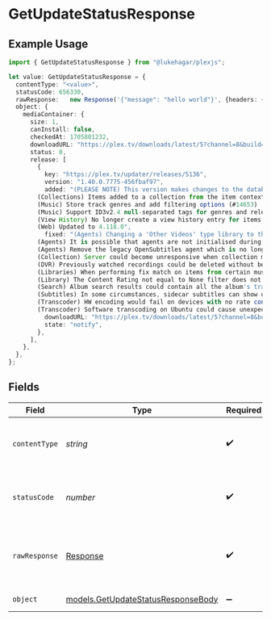 # GetUpdateStatusResponse

## Example Usage

```typescript
import { GetUpdateStatusResponse } from "@lukehagar/plexjs";

let value: GetUpdateStatusResponse = {
  contentType: "<value>",
  statusCode: 656330,
  rawResponse:   new Response('{"message": "hello world"}', {headers: {"Content-Type": "application/json"}}),
  object: {
    mediaContainer: {
      size: 1,
      canInstall: false,
      checkedAt: 1705801232,
      downloadURL: "https://plex.tv/downloads/latest/5?channel=8&build=linux-x86_64&distro=redhat&X-Plex-Token=xxxxxxxxxxxxxxxxxxxx",
      status: 0,
      release: [
        {
          key: "https://plex.tv/updater/releases/5136",
          version: "1.40.0.7775-456fbaf97",
          added: "(PLEASE NOTE) This version makes changes to the database which will make it compatible only with server versions 1.31.2 or higher (released March 14). You will not be able to use your database on Plex Media Server versions lower than this after this update. Please also be patient when updating to this version if you have a very large database and allow the upgrade process to finish.
        (Collections) Items added to a collection from the item context menu will now lock the collection field on the items (#12793)
        (Music) Store track genres and add filtering options (#14653)
        (Music) Support ID3v2.4 null-separated tags for genres and release type (#14653)
        (View History) No longer create a view history entry for items marked as played (#10888)
        (Web) Updated to 4.118.0",
          fixed: "(Agents) Changing a 'Other Videos' type library to the modern movie agent would fail (#14483)
        (Agents) It is possible that agents are not initialised during startup on rare occasions (#14654)
        (Agents) Remove the legacy OpenSubtitles agent which is no longer supported upstream (#14667)
        (Collection) Server could become unresponsive when collection membership changes (#14612)
        (DVR) Previously watched recordings could be deleted without being watched again (#13779)
        (Libraries) When performing fix match on items from certain music libraries the language would default to Arabic (#14501)
        (Library) The Content Rating not equal to None filter does not work (#14620)
        (Search) Album search results could contain all the album's tracks too (#14486)
        (Subtitles) In some circumstances, sidecar subtitles can show up for media when they're no longer available (#14674)
        (Transcoder) HW encoding would fail on devices with no rate control (#14222)
        (Transcoder) Software transcoding on Ubuntu could cause unexpected behavior (#14605)",
          downloadURL: "https://plex.tv/downloads/latest/5?channel=8&build=linux-x86_64&distro=redhat&X-Plex-Token=xxxxxxxxxxxxxxxxxxxx",
          state: "notify",
        },
      ],
    },
  },
};
```

## Fields

| Field                                                                          | Type                                                                           | Required                                                                       | Description                                                                    |
| ------------------------------------------------------------------------------ | ------------------------------------------------------------------------------ | ------------------------------------------------------------------------------ | ------------------------------------------------------------------------------ |
| `contentType`                                                                  | *string*                                                                       | :heavy_check_mark:                                                             | HTTP response content type for this operation                                  |
| `statusCode`                                                                   | *number*                                                                       | :heavy_check_mark:                                                             | HTTP response status code for this operation                                   |
| `rawResponse`                                                                  | [Response](https://developer.mozilla.org/en-US/docs/Web/API/Response)          | :heavy_check_mark:                                                             | Raw HTTP response; suitable for custom response parsing                        |
| `object`                                                                       | [models.GetUpdateStatusResponseBody](../models/getupdatestatusresponsebody.md) | :heavy_minus_sign:                                                             | The Server Updates                                                             |